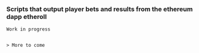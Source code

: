 <h3>Scripts that output player bets and results from the ethereum dapp etheroll</h3>

```
Work in progress


> More to come

